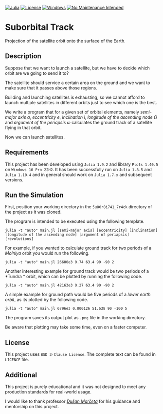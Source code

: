 [![Julia](https://img.shields.io/badge/Made%20with-Julia-9558B2?style=for-the-badge&logo=julia&logoColor=white)](https://julialang.org/)
[![License](https://img.shields.io/badge/License-BSD_3--Clause-blue.svg)](https://opensource.org/licenses/BSD-3-Clause)
[![Windows](https://img.shields.io/badge/Windows-0078D6)](https://en.wikipedia.org/wiki/Windows_10)
[![No Maintenance Intended](http://unmaintained.tech/badge.svg)](http://unmaintained.tech/)

# Suborbital Track

Projection of the satellite orbit onto the surface of the Earth.

## Description

Suppose that we want to launch a satellite, but we have to decide which orbit are we going to send it to?

The satellite should service a certain area on the ground and we want to make sure that it passes above those regions.

Building and launching satellites is exhausting, so we cannot afford to launch multiple satellites in different orbits just to see which one is the best.

We write a program that for a given set of orbital elements, namely *semi-major axis* $a$, *eccentricity* $e$, *inclination* $i$, *longitude of the ascending node* $\Omega$ and *argument of the periapsis* $\omega$ calculates the ground track of a satellite flying in that orbit.

Now we can launch satellites.

## Requirements

This project has been developed using `Julia 1.9.2` and library `Plots 1.40.5` on `Windows 10 Pro 22H2`. It has been successfully run on `Julia 1.8.5` and `Julia 1.10.4` and in general should work on `Julia 1.7.x` and subsequent versions.

## Run the Simulation

First, position your working directory in the `5u80r8i741_7r4ck` directory of the project as it was cloned.

The program is intended to be executed using the following template.
```
julia -t "auto" main.jl [semi-major axis] [eccentricity] [inclination] [longitude of the ascending node] [argument of periapsis] [revolutions]
```
For example, if you wanted to calculate ground track for two periods of a *Molniya* orbit you would run the following.
```
julia -t "auto" main.jl 26600e3 0.74 63.4 90 -90 2
```
Another interesting example for ground track would be two periods of a *Tundra * orbit, which can be plotted by running the following code.
```
julia -t "auto" main.jl 42163e3 0.27 63.4 90 -90 2
```
A simple example for ground path would be five periods of a *lower earth orbit*, as its plotted by the following code.
```
julia -t "auto" main.jl 6796e3 0.000126 51.638 90 -100 5
```
The program saves its output plot as `.png` file in the working directory.

Be aware that plotting may take some time, even on a faster computer.

## License

This project uses `BSD 3-Clause License`.
The complete text can be found in `LICENCE` file.

## Additional

This project is purely educational and it was not designed to meet any production standards for real-world usage.

I would like to thank professor [*Dušan Marčeta*](https://poincare.matf.bg.ac.rs/~dusan.marceta/) for his guidance and mentorship on this project.

<!-- полупречник Земље - 6378km
молния a=26600e3, e=0.74, i=63.4, omega=-90
тундра a=42163e3, e=0.27, i=63.4, omega=-90
супертундра a=42163e3, e=0.423, i=63.4, omega=-90
лупус a=29991.5e3, e=0.6, i=63.4, omega=-90
вирго a=20260.2, e=0.66085, i=, omega=-90
вест a=20267.1, e=0, i=75, omega=0
гео a=42163e3, e=0, i=0, omega=0
нзо0 a=8000e3, e=0, i=30, omega=30
нзо1 a=6796e3, e=0.000126, i=51.638, omega=-100

julia -t "auto" main.jl 29991.5e3 0.6 63.4 45 -90 2  -->
